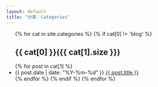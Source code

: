 ```yaml
---
layout: default
title: "分类：Categories"
---
```

<ul class="list-unstyled">
{% for cat in site.categories %} 
	{% if cat[0] != 'blog' %} 
   <a name="{{ cat[0] }}"></a>
   <h2>{{ cat[0] }}({{ cat[1].size }})</h2> 
     {% for post in cat[1] %} 
    <li><span>{{ post.date | date: "%Y-%m-%d" }}</span> <a href="{{ post.url }}">{{ post.title }}</a></li>
	{% endfor %} 
   {% endif %} 
{% endfor %} 
</ul>
